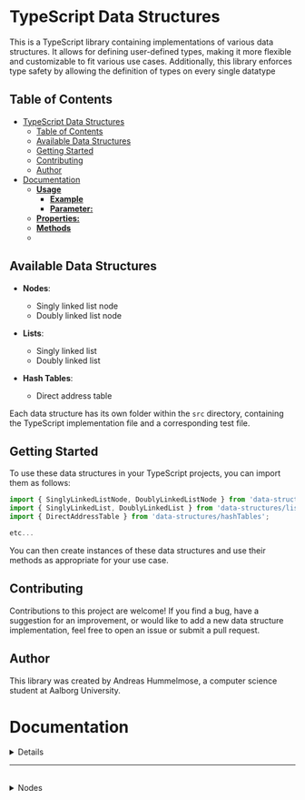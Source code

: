 # TypeScript Data Structures

This is a TypeScript library containing implementations of various data structures. It allows for defining user-defined types, making it more flexible and customizable to fit various use cases. Additionally, this library enforces type safety by allowing the definition of types on every single datatype

## Table of Contents

- [TypeScript Data Structures](#typescript-data-structures)
  - [Table of Contents](#table-of-contents)
  - [Available Data Structures](#available-data-structures)
  - [Getting Started](#getting-started)
  - [Contributing](#contributing)
  - [Author](#author)
- [Documentation](#documentation)
    - [**Usage**](#usage)
      - [**Example**](#example)
      - [**Parameter:**](#parameter)
    - [**Properties:**](#properties)
    - [**Methods**](#methods)
    - [](#)

## Available Data Structures

- **Nodes**: 
  - Singly linked list node
  - Doubly linked list node

- **Lists**:
  - Singly linked list
  - Doubly linked list

- **Hash Tables**:
  - Direct address table

Each data structure has its own folder within the `src` directory, containing the TypeScript implementation file and a corresponding test file.

## Getting Started

To use these data structures in your TypeScript projects, you can import them as follows:

```typescript
import { SinglyLinkedListNode, DoublyLinkedListNode } from 'data-structures/nodes';
import { SinglyLinkedList, DoublyLinkedList } from 'data-structures/lists';
import { DirectAddressTable } from 'data-structures/hashTables';

etc...
```

You can then create instances of these data structures and use their methods as appropriate for your use case.

## Contributing
Contributions to this project are welcome! If you find a bug, have a suggestion for an improvement, or would like to add a new data structure implementation, feel free to open an issue or submit a pull request.

## Author
This library was created by Andreas Hummelmose, a computer science student at Aalborg University.


# Documentation
<details><summaryNodes</summary>

  - <details><summary>Singly linked list node</summary>
  
    - [constructor]
      - Node`<T>`() constructor
    - [Properties]
      - Node`<T>`: length
    - [Methods]
      - Node`<T>`.setValue()
      - Node`<T>`.setNext()
      - Node`<T>`.getNext
      - Node`<T>`.getValue

</details>

</details>

---
<br>

<details><summary>Nodes</summary>

- <details><summary>Singly linked list node:</summary>

  This module exports a `Node<T>` class which represents a node in a singly linked list.

  ### **Usage**

  To use this singly linked list node in your TypeScript project, first import the `Node<T>` class:

  #### **Example**

  ```Typescript
  import { Node } from 'data-structures/lists/SinglyLinkedList';
  ```
    ### **node constructor**
    The `node<T>()` constructor creates an instance of the `node<T>()` class.

    #### **Syntax**
    ```Typescript
    import { Node } from 'data-structures/lists/SinglyLinkedList';

    const node_init: Node<number> = new Node<number>(1)
    const node: Node<number> = new Node<number>()
    ```
  #### **Parameter:**
  - `data:T` (optional): The data of type T to be stored in the node
    - Remark if no data is given data will be null

  <br>

  ### **Properties:**
   - `Node<T>:length` The length data property of an `Node<T>` instance represents the number of elements in that list.

  ### **Methods**

  - #### **`Node<T>`.setValue():**
    The `setValue()` Sets the value of the node
  ###

</details>
</details>








<!-- 
- ### List:
    - **SinglyLinkedList**:
    
    A singly linked list is a linear data structure in which elements are stored in nodes, and each node points to the next node in the sequence.



Adds an element to the end of the list.

### Parameters:
- `element`: The element to add to the end of the list.

### Use case:
This method is useful when you want to add an element to the end of a list.

### Remarks:
- Runtime: O(1)

### Example:
```typescript
const list = new SinglyLinkedList<number>();
list.push(1);
list.push(2);
list.push(3);
// The list now contains the elements 1, 2, and 3.
``` -->
